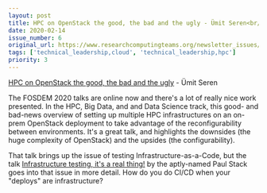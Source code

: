 ```yaml
---
layout: post
title: HPC on OpenStack the good, the bad and the ugly - Ümit Seren<br/>
date: 2020-02-14
issue_number: 6
original_url: https://www.researchcomputingteams.org/newsletter_issues/0006
tags: ['technical_leadership,cloud', 'technical_leadership,hpc']
priority: 3
---
```


<!-- markdownlint-disable MD033 -->
<!-- markdownlint-disable MD041 -->
<!-- markdownlint-disable MD049 -->

[HPC on OpenStack the good, the bad and the ugly](https://fosdem.org/2020/schedule/event/hpc_openstack/) - Ümit Seren<br/>

The FOSDEM 2020 talks are online now and there's a lot of really nice work presented.  In the HPC, Big Data, and and Data Science track, this good- and bad-news overview of setting up multiple HPC infrastructures on an on-prem OpenStack deployment to take advantage of the reconfigurability between environments.  It's a great talk, and highlights the downsides (the huge complexity of OpenStack) and the upsides (the configurability).

That talk brings up the issue of testing Infrastructure-as-a-Code, but the talk [Infrastructure testing, it's a real thing!](https://fosdem.org/2020/schedule/event/infratesting/) by the aptly-named Paul Stack goes into that issue in more detail.  How do you do CI/CD when your "deploys" are infrastructure?
